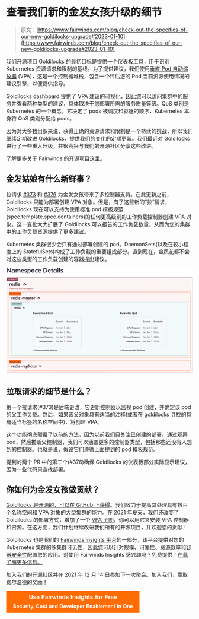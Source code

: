 # 查看我们新的金发女孩升级的细节

> 原文：[https://www.fairwinds.com/blog/check-out-the-specifics-of-our-new-goldilocks-upgrade#2023-01-10](https://www.fairwinds.com/blog/check-out-the-specifics-of-our-new-goldilocks-upgrade#2023-01-10)

 我们开源项目 Goldilocks 的最初目标是提供一个仪表板工具，用于识别 Kubernetes 资源请求和限制的基线。为了提供建议，我们使用[垂直 Pod 自动缩放器](https://github.com/kubernetes/autoscaler/tree/master/vertical-pod-autoscaler) (VPA)，这是一个控制器堆栈，包含一个评估您的 Pod 当前资源使用情况的建议引擎，以便提供指导。

Goldilocks dashboard 提供了 VPA 建议的可视化，因此您可以访问集群中的服务并查看两种类型的建议，具体取决于您部署所需的服务质量等级。QoS 类别是 Kubernetes 的一个概念，它决定了 pods 被调度和驱逐的顺序，Kubernetes 本身将 QoS 类别分配给 pods。

因为对大多数组织来说，获得正确的资源请求和限制是一个持续的挑战，所以我们继续定期改进 Goldilocks，提供我们的变化的定期更新。我们最近对 Goldilocks 进行了一些重大升级，并很高兴与我们的开源社区分享这些改进。

了解更多关于 Fairwinds 的开源项目[这里](https://www.fairwinds.com/open-source-software)。

## 金发姑娘有什么新鲜事？

拉请求 [#373](https://github.com/FairwindsOps/goldilocks/pull/373) 和 [#376](https://github.com/FairwindsOps/goldilocks/pull/376) 为金发女孩带来了多控制器支持。在此更新之前，Goldilocks 只能为部署创建 VPA 对象。但是，有了这些新的“拉”请求，Goldilocks 现在可以支持为使用标准 pod 模板规范(spec.template.spec.containers)的任何更高级别的工作负载控制器创建 VPA 对象。这一变化大大扩展了 Goldilocks 可以报告的工作负载数量，从而为您的集群中的工作负载资源提供了更多建议。

Kubernetes 集群很少会只有通过部署创建的 pod。DaemonSets(以及在较小程度上的 StatefulSets)构成了工作负载的重要组成部分。直到现在，金凤花都不会对这些类型的工作负载创建的容器提出建议。

![image of namespace details - Goldilocks](img/8b05b0d2cae516be83ff3014894a85b8.png)

## 拉取请求的细节是什么？

第一个拉请求(#373)是后端更改，它更新控制器以监视 pod 创建，并确定该 pod 的父工作负载。然后，如果该父对象具有适当的注释(或者在 goldilocks 寻找的具有适当标签的名称空间中)，将创建 VPA。

这个功能彻底颠覆了以前的方法，因为以前我们只关注已创建的部署。通过观察 pod，然后推断父控制器，我们可以涵盖更多的控制器类型，包括那些还没有人想到的控制器。也就是说，假设它们遵循上面提到的 pod 模板规范。

提到的两个 PR 中的第二个(#376)确保 Goldilocks 的仪表板部分实际显示建议，因为一些代码只查找部署。

## 你如何为金发女孩做贡献？

[Goldilocks 是开源的，可以在 GitHub 上获得](https://github.com/FairwindsOps/goldilocks)。我们致力于提高其处理具有数百个名称空间和 VPA 对象的大型集群的能力。在 2021 年夏天，我们还改变了 Goldilocks 的部署方式，增加了一个 [VPA 子图](https://github.com/FairwindsOps/charts/tree/master/stable/vpa)，你可以用它来安装 VPA 控制器和资源。在这方面，我们计划继续改进我们所有的开源项目，并欢迎您的贡献！

Goldilocks 也是我们的 [Fairwinds Insights 平台](https://www.fairwinds.com/insights)的一部分，该平台提供对您的 Kubernetes 集群的多集群可见性，因此您可以针对规模、可靠性、资源效率和[容器安全性](https://www.fairwinds.com/kubernetes-security)配置您的应用。对使用 Fairwinds Insights 感兴趣吗？免费提供！[在此了解更多信息。](/coming-soon)

[加入我们的开源社区](https://www.fairwinds.com/open-source-software-user-group)并在 2021 年 12 月 14 日参加下一次聚会。加入我们，赢取费尔温德的奖励！

[![Use Fairwinds Insights for Free Security, Cost and Developer Enablement In One](img/7c86296320eb01b215d8e2755e9c5b9d.png)](https://cta-redirect.hubspot.com/cta/redirect/2184645/34aa4987-a1f9-438a-a145-d7d82d5c479a)
